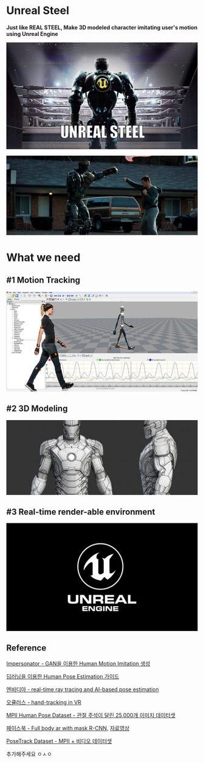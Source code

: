 # Unreal Steel
**Just like REAL STEEL, Make 3D modeled character imitating user's motion using Unreal Engine**

![image](main.jpg)

![image](main2.jpg)

# What we need

## #1 Motion Tracking

<img src="03.jpg" alt="image" style="zoom:150%;" />

## #2 3D Modeling

<img src="02.jpg" alt="image" style="zoom:200%;" />

## #3 Real-time render-able environment

<img src="01.jpg" alt="image" style="zoom:200%;" />



## Reference

[Impersonator - GAN을 이용한 Human Motion Imitation 생성](https://github.com/svip-lab/impersonator)  

[딥러닝을 이용한 Human Pose Estimation 가이드](https://nanonets.com/blog/human-pose-estimation-2d-guide/)  

[엔비디아 - real-time ray tracing and AI-based pose estimation](https://blogs.nvidia.com/blog/2019/07/30/nvidia-rtx-apollo-11-demo/?ncid=so-you-p3-97929)  

[오큘러스 - hand-tracking in VR](https://www.youtube.com/watch?v=hPIs-h9uevM&feature=youtu.be)  
    
[MPII Human Pose Dataset - 관절 주석이 달린 25,000개 이미지 데이터셋](http://human-pose.mpi-inf.mpg.de/)  

[페이스북 - Full body ar with mask R-CNN](https://research.fb.com/enabling-full-body-ar-with-mask-r-cnn2go/), [자료영상](https://www.facebook.com/groups/BioAI/permalink/399762017292196?sfns=mo)  

[PoseTrack Dataset - MPII + 비디오 데이터셋](https://eehoeskrap.tistory.com/341)  

추가해주세요 ㅇㅅㅇ

